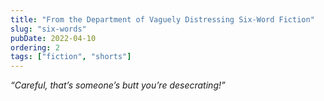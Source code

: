 ```yaml
---
title: "From the Department of Vaguely Distressing Six-Word Fiction"
slug: "six-words"
pubDate: 2022-04-10
ordering: 2
tags: ["fiction", "shorts"]
---
```


_“Careful, that’s someone’s butt you’re desecrating!”_

